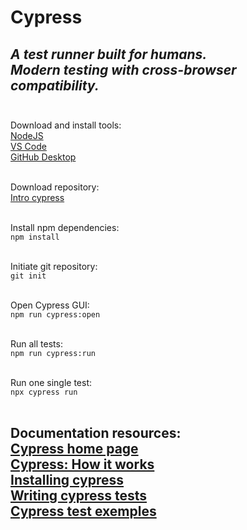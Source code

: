# Cypress
*A test runner built for humans.*\
*Modern testing with cross-browser compatibility.*\
<br />
---

Download and install tools:\
[NodeJS](https://nodejs.org/en/download/)\
[VS Code](https://code.visualstudio.com/download)\
[GitHub Desktop](https://desktop.github.com/)\
<br />

Download repository:\
[Intro cypress](https://github.com/alexandrumcc/intro_cypress)\
<br />

Install npm dependencies:\
`npm install `\
<br />

Initiate git repository:\
`git init `\
<br />

Open Cypress GUI:\
`npm run cypress:open`\
<br />

Run all tests:\
`npm run cypress:run`\
<br />

Run one single test:\
`npx cypress run`\
<br />

Documentation resources:\
[Cypress home page](https://www.cypress.io/)\
[Cypress: How it works](https://www.cypress.io/how-it-works)\
[Installing cypress](https://docs.cypress.io/guides/getting-started/installing-cypress)\
[Writing cypress tests](https://docs.cypress.io/guides/getting-started/writing-your-first-test)\
[Cypress test exemples](https://example.cypress.io/)\
<br />
---